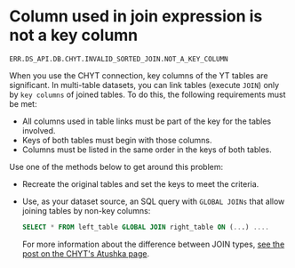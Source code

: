 # Column used in join expression is not a key column

`ERR.DS_API.DB.CHYT.INVALID_SORTED_JOIN.NOT_A_KEY_COLUMN`

When you use the CHYT connection, key columns of the YT tables are significant.
In multi-table datasets, you can link tables (execute `JOIN`) only by `key columns` of joined tables.
To do this, the following requirements must be met:

* All columns used in table links must be part of the key for the tables involved.
* Keys of both tables must begin with those columns.
* Columns must be listed in the same order in the keys of both tables.


 Use one of the methods below to get around this problem:

* Recreate the original tables and set the keys to meet the criteria.
* Use, as your dataset source, an SQL query with `GLOBAL JOINs` that allow joining tables by non-key columns:

   ```sql
   SELECT * FROM left_table GLOBAL JOIN right_table ON (...) ....
   ```

   For more information about the difference between JOIN types, [see the post on the CHYT's Atushka page](https://clubs.at.yandex-team.ru/yt/3689).